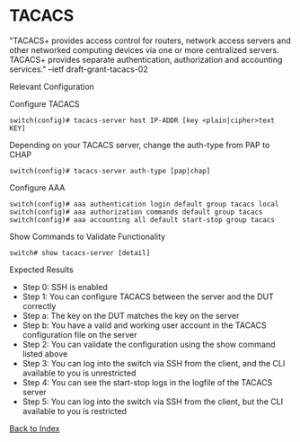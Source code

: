 # TACACS

 "TACACS+ provides access control for routers, network access servers and other networked computing devices via one or more centralized servers. TACACS+ provides separate authentication, authorization and accounting services." –ietf draft-grant-tacacs-02 
 
Relevant Configuration 

Configure TACACS 

```
switch(config)# tacacs-server host IP-ADDR [key <plain|cipher>text KEY]
```

Depending on your TACACS server, change the auth-type from PAP to CHAP 

```
switch(config)# tacacs-server auth-type [pap|chap]
```

Configure AAA 

```
switch(config)# aaa authentication login default group tacacs local
switch(config)# aaa authorization commands default group tacacs
switch(config)# aaa accounting all default start-stop group tacacs
```

Show Commands to Validate Functionality 

```
switch# show tacacs-server [detail]
```

Expected Results 

* Step 0: SSH is enabled
* Step 1: You can configure TACACS between the server and the DUT correctly 
* Step a: The key on the DUT matches the key on the server 
* Step b: You have a valid and working user account in the TACACS configuration file on the server 
* Step 2: You can validate the configuration using the show command listed above
* Step 3: You can log into the switch via SSH from the client, and the CLI available to you is unrestricted 
* Step 4: You can see the start-stop logs in the logfile of the TACACS server
* Step 5: You can log into the switch via SSH from the client, but the CLI available to you is restricted  


[Back to Index](../index.md)
